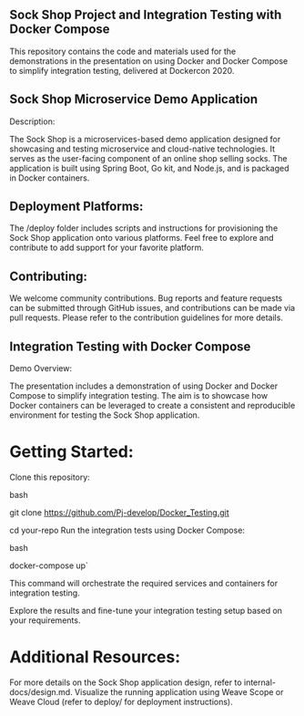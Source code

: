 ## Sock Shop Project and Integration Testing with Docker Compose

This repository contains the code and materials used for the demonstrations in the presentation on using Docker and Docker Compose to simplify integration testing, delivered at Dockercon 2020.

## Sock Shop Microservice Demo Application

Description:

The Sock Shop is a microservices-based demo application designed for showcasing and testing microservice and cloud-native technologies. It serves as the user-facing component of an online shop selling socks. The application is built using Spring Boot, Go kit, and Node.js, and is packaged in Docker containers.

## Deployment Platforms:

The /deploy folder includes scripts and instructions for provisioning the Sock Shop application onto various platforms. Feel free to explore and contribute to add support for your favorite platform.

## Contributing:

We welcome community contributions. Bug reports and feature requests can be submitted through GitHub issues, and contributions can be made via pull requests. Please refer to the contribution guidelines for more details.

## Integration Testing with Docker Compose

Demo Overview:

The presentation includes a demonstration of using Docker and Docker Compose to simplify integration testing. The aim is to showcase how Docker containers can be leveraged to create a consistent and reproducible environment for testing the Sock Shop application.

# Getting Started:

Clone this repository:

bash

git clone https://github.com/Pj-develop/Docker_Testing.git

cd your-repo
Run the integration tests using Docker Compose:

bash

docker-compose up`

This command will orchestrate the required services and containers for integration testing.

Explore the results and fine-tune your integration testing setup based on your requirements.

# Additional Resources:

For more details on the Sock Shop application design, refer to internal-docs/design.md.
Visualize the running application using Weave Scope or Weave Cloud (refer to deploy/ for deployment instructions).
